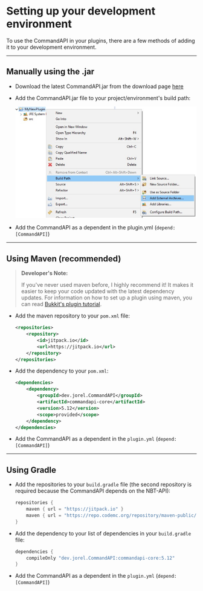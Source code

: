 # Setting up your development environment

To use the CommandAPI in your plugins, there are a few methods of adding it to your development environment.

-----

## Manually using the .jar

- Download the latest CommandAPI.jar from the download page [here](https://github.com/JorelAli/CommandAPI/releases/latest)

- Add the CommandAPI.jar file to your project/environment's build path:

  ![](images/eclipse.jpg)
  
- Add the CommandAPI as a dependent in the plugin.yml (`depend: [CommandAPI]`)

-----

## Using Maven (recommended)

> **Developer's Note:**
>
> If you've never used maven before, I highly recommend it! It makes it easier to keep your code updated with the latest dependency updates. For information on how to set up a plugin using maven, you can read [Bukkit's plugin tutorial](https://bukkit.gamepedia.com/Plugin_Tutorial).

* Add the maven repository to your `pom.xml` file:

  ```xml
  <repositories>
      <repository>
          <id>jitpack.io</id>
          <url>https://jitpack.io</url>
      </repository>
  </repositories>
  ```

* Add the dependency to your `pom.xml`:

  ```xml
  <dependencies>
      <dependency>
          <groupId>dev.jorel.CommandAPI</groupId>
          <artifactId>commandapi-core</artifactId>
          <version>5.12</version>
          <scope>provided</scope>
      </dependency>
  </dependencies>
  ```
* Add the CommandAPI as a dependent in the `plugin.yml` (`depend: [CommandAPI]`)

-----

## Using Gradle

* Add the repositories to your `build.gradle` file (the second repository is required because the CommandAPI depends on the NBT-API):

  ```gradle
  repositories {
      maven { url = "https://jitpack.io" }
      maven { url = "https://repo.codemc.org/repository/maven-public/" }
  }
  ```
  
* Add the dependency to your list of dependencies in your `build.gradle` file:

  ```gradle
  dependencies {
      compileOnly "dev.jorel.CommandAPI:commandapi-core:5.12"
  }
  ```


- Add the CommandAPI as a dependent in the `plugin.yml` (`depend: [CommandAPI]`)